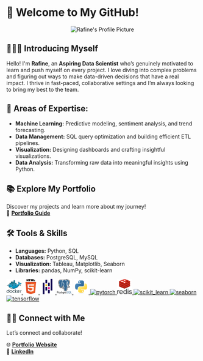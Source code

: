 # 🌟 Welcome to My GitHub!
<div align="center">
  <img src="san_francisco.jpg" alt="Rafine's Profile Picture" style="height:auto;"/>
</div>

## 🙋🏽‍♂️ Introducing Myself
Hello! I'm **Rafine**, an **Aspiring Data Scientist** who’s genuinely motivated to learn and push myself on every project. I love diving into complex problems and figuring out ways to make data-driven decisions that have a real impact. I thrive in fast-paced, collaborative settings and I’m always looking to bring my best to the team.

## 🔧 Areas of Expertise:
- **Machine Learning:** Predictive modeling, sentiment analysis, and trend forecasting.
- **Data Management:** SQL query optimization and building efficient ETL pipelines.
- **Visualization:** Designing dashboards and crafting insightful visualizations.
- **Data Analysis:** Transforming raw data into meaningful insights using Python.

## 📚 Explore My Portfolio
Discover my projects and learn more about my journey!  
🔗 [**Portfolio Guide**](https://github.com/rafines01/Portfolio-Guide)

## 🛠️ Tools & Skills
- **Languages:** Python, SQL
- **Databases:** PostgreSQL, MySQL
- **Visualization:** Tableau, Matplotlib, Seaborn
- **Libraries:** pandas, NumPy, scikit-learn

<p align="left"> <a href="https://www.docker.com/" target="_blank" rel="noreferrer"> <img src="https://raw.githubusercontent.com/devicons/devicon/master/icons/docker/docker-original-wordmark.svg" alt="docker" width="40" height="40"/> </a> <a href="https://www.w3.org/html/" target="_blank" rel="noreferrer"> <img src="https://raw.githubusercontent.com/devicons/devicon/master/icons/html5/html5-original-wordmark.svg" alt="html5" width="40" height="40"/> </a> <a href="https://pandas.pydata.org/" target="_blank" rel="noreferrer"> <img src="https://raw.githubusercontent.com/devicons/devicon/2ae2a900d2f041da66e950e4d48052658d850630/icons/pandas/pandas-original.svg" alt="pandas" width="40" height="40"/> </a> <a href="https://www.postgresql.org" target="_blank" rel="noreferrer"> <img src="https://raw.githubusercontent.com/devicons/devicon/master/icons/postgresql/postgresql-original-wordmark.svg" alt="postgresql" width="40" height="40"/> </a> <a href="https://www.python.org" target="_blank" rel="noreferrer"> <img src="https://raw.githubusercontent.com/devicons/devicon/master/icons/python/python-original.svg" alt="python" width="40" height="40"/> </a> <a href="https://pytorch.org/" target="_blank" rel="noreferrer"> <img src="https://www.vectorlogo.zone/logos/pytorch/pytorch-icon.svg" alt="pytorch" width="40" height="40"/> </a> <a href="https://redis.io" target="_blank" rel="noreferrer"> <img src="https://raw.githubusercontent.com/devicons/devicon/master/icons/redis/redis-original-wordmark.svg" alt="redis" width="40" height="40"/> </a> <a href="https://scikit-learn.org/" target="_blank" rel="noreferrer"> <img src="https://upload.wikimedia.org/wikipedia/commons/0/05/Scikit_learn_logo_small.svg" alt="scikit_learn" width="40" height="40"/> </a> <a href="https://seaborn.pydata.org/" target="_blank" rel="noreferrer"> <img src="https://seaborn.pydata.org/_images/logo-mark-lightbg.svg" alt="seaborn" width="40" height="40"/> </a> <a href="https://www.tensorflow.org" target="_blank" rel="noreferrer"> <img src="https://www.vectorlogo.zone/logos/tensorflow/tensorflow-icon.svg" alt="tensorflow" width="40" height="40"/> </a> </p>

## 👋🏽 Connect with Me
Let’s connect and collaborate!  

🌐 [**Portfolio Website**](https://github.com/rafines01/Portfolio-Guide)     
💼 [**LinkedIn**](link-to-your-linkedin)
